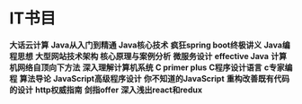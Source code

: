 # IT书目

**大话云计算**
**Java从入门到精通**
**Java核心技术**
**疯狂spring boot终极讲义**
**Java编程思想**
**大型网站技术架构 核心原理与案例分析**
**微服务设计**
**effective Java**
**计算机网络自顶向下方法**
**深入理解计算机系统**
**C primer plus**
**C程序设计语言**
**c专家编程**
**算法导论**
**JavaScript高级程序设计**
**你不知道的JavaScript**
**重构改善既有代码的设计**
**http权威指南**
**剑指offer**
**深入浅出react和redux**
